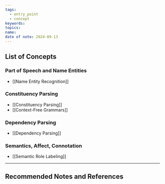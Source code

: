 ```yaml
---
tags:
  - entry_point
  - concept
keywords: 
topics: 
name: 
date of note: 2024-09-13
---
```


## List of Concepts


### Part of Speech and Name Entities


- [[Name Entity Recognition]]


### Constituency Parsing

- [[Constituency Parsing]]
- [[Context-Free Grammars]]


### Dependency Parsing

- [[Dependency Parsing]]


### Semantics, Affect, Connotation

- [[Semantic Role Labeling]]






-----------
##  Recommended Notes and References

